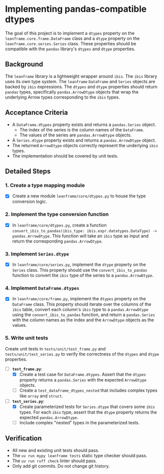 # Implementing pandas-compatible dtypes

The goal of this project is to implement a `dtypes` property on the `leanframe.core.frame.DataFrame` class and a `dtype` property on the `leanframe.core.series.Series` class. These properties should be compatible with the `pandas` library's `dtypes` and `dtype` properties.

## Background

The `leanframe` library is a lightweight wrapper around `ibis`. The `ibis` library uses its own type system. The `leanframe` `DataFrame` and `Series` objects are backed by `ibis` expressions. The `dtypes` and `dtype` properties should return `pandas` types, specifically `pandas.ArrowDtype` objects that wrap the underlying Arrow types corresponding to the `ibis` types.

## Acceptance Criteria

- A `DataFrame.dtypes` property exists and returns a `pandas.Series` object.
  - The index of the series is the column names of the `DataFrame`.
  - The values of the series are `pandas.ArrowDtype` objects.
- A `Series.dtype` property exists and returns a `pandas.ArrowDtype` object.
- The returned `ArrowDtype` objects correctly represent the underlying `ibis` types.
- The implementation should be covered by unit tests.

## Detailed Steps

### 1. Create a type mapping module

- [x] Create a new module `leanframe/core/dtypes.py` to house the type
      conversion logic.

### 2. Implement the type conversion function

- [x] In `leanframe/core/dtypes.py`, create a function
      `convert_ibis_to_pandas(ibis_type: ibis.expr.datatypes.DataType) ->
      pandas.ArrowDtype`. This function will take an `ibis` type as input and return
      the corresponding `pandas.ArrowDtype`.

### 3. Implement `Series.dtype`

- [x] In `leanframe/core/series.py`, implement the `dtype` property on the
      `Series` class. This property should use the `convert_ibis_to_pandas` function
      to convert the `ibis` type of the series to a `pandas.ArrowDtype`.

### 4. Implement `DataFrame.dtypes`

- [x] In `leanframe/core/frame.py`, implement the `dtypes` property on the
      `DataFrame` class. This property should iterate over the columns of the `ibis`
      table, convert each column's `ibis` type to a `pandas.ArrowDtype` using the
      `convert_ibis_to_pandas` function, and return a `pandas.Series` with the column
      names as the index and the `ArrowDtype` objects as the values.

### 5. Write unit tests

Create unit tests in `tests/unit/test_frame.py` and `tests/unit/test_series.py`
to verify the correctness of the `dtypes` and `dtype` properties.

- [ ] **`test_frame.py`**:
  - [x] Create a test case for `DataFrame.dtypes`.
    Assert that the `dtypes` property returns a `pandas.Series` with the expected `ArrowDtype` objects.
  - [ ] Create a `test_dataframe_dtypes_nested` that includes complex types like `array` and `struct`.
- [ ] **`test_series.py`**:
  - [x] Create parameterized tests for `Series.dtype` that covers some `ibis` types.
        For each `ibis` type, assert that the `dtype` property returns the expected `pandas.ArrowDtype`.
  - [ ] Include complex "nested" types in the parameterized tests.

## Verification

- All new and existing unit tests should pass.
- The `uv run mypy leanframe tests` static type checker should pass.
- The `uv run ruff check` linter should pass.
- Only add git commits. Do not change git history.